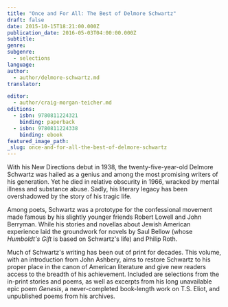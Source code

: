 ```yaml
---
title: "Once and For All: The Best of Delmore Schwartz"
draft: false
date: 2015-10-15T18:21:00.000Z
publication_date: 2016-05-03T04:00:00.000Z
subtitle:
genre:
subgenre:
  - selections
language:
author:
  - author/delmore-schwartz.md
translator:

editor:
  - author/craig-morgan-teicher.md
editions:
  - isbn: 9780811224321
    binding: paperback
  - isbn: 9780811224338
    binding: ebook
featured_image_path:
_slug: once-and-for-all-the-best-of-delmore-schwartz
---
```


With his New Directions debut in 1938, the twenty-five-year-old Delmore Schwartz was hailed as a genius and among the most promising writers of his generation. Yet he died in relative obscurity in 1966, wracked by mental illness and substance abuse. Sadly, his literary legacy has been overshadowed by the story of his tragic life.

Among poets, Schwartz was a prototype for the confessional movement made famous by his slightly younger friends Robert Lowell and John Berryman. While his stories and novellas about Jewish American experience laid the groundwork for novels by Saul Bellow (whose _Humboldt's Gift_ is based on Schwartz's life) and Philip Roth.

Much of Schwartz's writing has been out of print for decades. This volume, with an introduction from John Ashbery, aims to restore Schwartz to his proper place in the canon of American literature and give new readers access to the breadth of his achievement. Included are selections from the in-print stories and poems, as well as excerpts from his long unavailable epic poem _Genesis_, a never-completed book-length work on T.S. Eliot, and unpublished poems from his archives.

